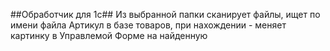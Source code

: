 ##Обработчик для 1с##
Из выбранной папки сканирует файлы, ищет по имени файла Артикул в базе товаров, при нахождении - меняет картинку в Управлемой Форме на найденную
